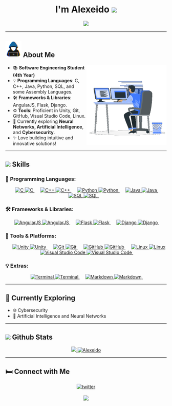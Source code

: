 <h1 align="center"><b>I'm Alexeido </b><img src="https://media.giphy.com/media/hvRJCLFzcasrR4ia7z/giphy.gif" width="35"></h1>

<p align="center">
  <a href="https://github.com/DenverCoder1/readme-typing-svg"><img src="https://readme-typing-svg.herokuapp.com?font=Time+New+Roman&color=cyan&size=25&center=true&vCenter=true&width=600&height=100&lines=Alejandro+Barrena+Millán+;Software+engineering+student;Love+to+learn+new+technologies..<3"></a>
</p>

---

## <picture><img src="https://github.com/0xAbdulKhalid/0xAbdulKhalid/raw/main/assets/mdImages/about_me.gif" width="50px"></picture> **About Me**

<picture> <img align="right" src="https://github.com/0xAbdulKhalid/0xAbdulKhalid/raw/main/assets/mdImages/Right_Side.gif" width="250px"></picture>

- 📚 **Software Engineering Student (4th Year)**  
- 💡 **Programming Languages**: C, C++, Java, Python, SQL, and some Assembly Languages.
- 🛠️ **Frameworks & Libraries**: AngularJS, Flask, Django.
- ⚙️ **Tools**: Proficient in Unity, Git, GitHub, Visual Studio Code, Linux.
- 🔄 Currently exploring **Neural Networks, Artificial Intelligence**, and **Cybersecurity**.
- ✨ Love building intuitive and innovative solutions!

---

## <img src="https://media2.giphy.com/media/QssGEmpkyEOhBCb7e1/giphy.gif" width="25"><b> Skills</b>

### 🌟 **Programming Languages**:
<p align="center">
    &emsp;
    <a href="#gh-dark-mode-only">
        <img alt="C" src="https://img.shields.io/badge/C-050505?style=for-the-badge&logo=c&logoColor=white#gh-dark-mode-only">
    </a>
    <a href="#gh-light-mode-only">
        <img alt="C" src="https://img.shields.io/badge/C-FFFFFF?style=for-the-badge&logo=c&logoColor=blue#gh-light-mode-only">
    </a>
    &emsp;
    <a href="#gh-dark-mode-only">
        <img alt="C++" src="https://img.shields.io/badge/C++-050505?style=for-the-badge&logo=c%2B%2B&logoColor=white#gh-dark-mode-only">
    </a>
    <a href="#gh-light-mode-only">
        <img alt="C++" src="https://img.shields.io/badge/C++-FFFFFF?style=for-the-badge&logo=c%2B%2B&logoColor=blue#gh-light-mode-only">
    </a>
    &emsp;
    <a href="#gh-dark-mode-only">
        <img alt="Python" src="https://img.shields.io/badge/Python-050505?style=for-the-badge&logo=python&logoColor=white#gh-dark-mode-only">
    </a>
    <a href="#gh-light-mode-only">
        <img alt="Python" src="https://img.shields.io/badge/Python-FFFFFF?style=for-the-badge&logo=python&logoColor=blue#gh-light-mode-only">
    </a>
    &emsp;
    <a href="#gh-dark-mode-only">
        <img alt="Java" src="https://img.shields.io/badge/Java-050505?style=for-the-badge&logo=java#gh-dark-mode-only">
    </a>
    <a href="#gh-light-mode-only">
        <img alt="Java" src="https://img.shields.io/badge/Java-FFFFFF?style=for-the-badge&logo=java#gh-light-mode-only">
    </a>
    &emsp;
    <a href="#gh-dark-mode-only">
        <img alt="SQL" src="https://img.shields.io/badge/SQL-050505?style=for-the-badge&logo=postgresql&logoColor=white#gh-dark-mode-only">
    </a>
    <a href="#gh-light-mode-only">
        <img alt="SQL" src="https://img.shields.io/badge/SQL-FFFFFF?style=for-the-badge&logo=postgresql&logoColor=blue#gh-light-mode-only">
    </a>
    &emsp;
</p>

### 🛠️ **Frameworks & Libraries**:
<p align="center">
    &emsp;
    <a href="#gh-dark-mode-only">
        <img alt="AngularJS" src="https://img.shields.io/badge/AngularJS-050505?style=for-the-badge&logo=angularjs&logoColor=red#gh-dark-mode-only">
    </a>
    <a href="#gh-light-mode-only">
        <img alt="AngularJS" src="https://img.shields.io/badge/AngularJS-FFFFFF?style=for-the-badge&logo=angularjs&logoColor=red#gh-light-mode-only">
    </a>
    &emsp;
    <a href="#gh-dark-mode-only">
        <img alt="Flask" src="https://img.shields.io/badge/Flask-050505?style=for-the-badge&logo=flask&logoColor=white#gh-dark-mode-only">
    </a>
    <a href="#gh-light-mode-only">
        <img alt="Flask" src="https://img.shields.io/badge/Flask-FFFFFF?style=for-the-badge&logo=flask&logoColor=black#gh-light-mode-only">
    </a>
    &emsp;
    <a href="#gh-dark-mode-only">
        <img alt="Django" src="https://img.shields.io/badge/Django-050505?style=for-the-badge&logo=django&logoColor=green#gh-dark-mode-only">
    </a>
    <a href="#gh-light-mode-only">
        <img alt="Django" src="https://img.shields.io/badge/Django-FFFFFF?style=for-the-badge&logo=django&logoColor=green#gh-light-mode-only">
    </a>
    &emsp;
</p>

### 🔧 **Tools & Platforms**:
<p align="center">
    &emsp;
    <a href="#gh-dark-mode-only">
        <img alt="Unity" src="https://img.shields.io/badge/Unity-050505?style=for-the-badge&logo=unity&logoColor=white#gh-dark-mode-only">
    </a>
    <a href="#gh-light-mode-only">
        <img alt="Unity" src="https://img.shields.io/badge/Unity-FFFFFF?style=for-the-badge&logo=unity&logoColor=black#gh-light-mode-only">
    </a>
    &emsp;
    <a href="#gh-dark-mode-only">
        <img alt="Git" src="https://img.shields.io/badge/Git-050505?style=for-the-badge&logo=git&logoColor=white#gh-dark-mode-only">
    </a>
    <a href="#gh-light-mode-only">
        <img alt="Git" src="https://img.shields.io/badge/Git-FFFFFF?style=for-the-badge&logo=git&logoColor=red#gh-light-mode-only">
    </a>
    &emsp;
    <a href="#gh-dark-mode-only">
        <img alt="GitHub" src="https://img.shields.io/badge/GitHub-050505?style=for-the-badge&logo=github&logoColor=white#gh-dark-mode-only">
    </a>
    <a href="#gh-light-mode-only">
        <img alt="GitHub" src="https://img.shields.io/badge/GitHub-FFFFFF?style=for-the-badge&logo=github&logoColor=black#gh-light-mode-only">
    </a>
    &emsp;
    <a href="#gh-dark-mode-only">
        <img alt="Linux" src="https://img.shields.io/badge/Linux-050505?style=for-the-badge&logo=linux&logoColor=white#gh-dark-mode-only">
    </a>
    <a href="#gh-light-mode-only">
        <img alt="Linux" src="https://img.shields.io/badge/Linux-FFFFFF?style=for-the-badge&logo=linux&logoColor=yellow#gh-light-mode-only">
    </a>
    &emsp;
    <a href="#gh-dark-mode-only">
        <img alt="Visual Studio Code" src="https://img.shields.io/badge/VSCode-050505?style=for-the-badge&logo=visual-studio-code&logoColor=blue#gh-dark-mode-only">
    </a>
    <a href="#gh-light-mode-only">
        <img alt="Visual Studio Code" src="https://img.shields.io/badge/VSCode-FFFFFF?style=for-the-badge&logo=visual-studio-code&logoColor=blue#gh-light-mode-only">
    </a>
    &emsp;
</p>

### 💡 **Extras**:
<p align="center">
    &emsp;
    <a href="#gh-dark-mode-only">
        <img alt="Terminal" src="https://img.shields.io/badge/Terminal-050505?style=for-the-badge&logo=gnu-bash&logoColor=white#gh-dark-mode-only">
    </a>
    <a href="#gh-light-mode-only">
        <img alt="Terminal" src="https://img.shields.io/badge/Terminal-FFFFFF?style=for-the-badge&logo=gnu-bash&logoColor=black#gh-light-mode-only">
    </a>
    &emsp;
    <a href="#gh-dark-mode-only">
        <img alt="Markdown" src="https://img.shields.io/badge/Markdown-050505?style=for-the-badge&logo=markdown&logoColor=white#gh-dark-mode-only">
    </a>
    <a href="#gh-light-mode-only">
        <img alt="Markdown" src="https://img.shields.io/badge/Markdown-FFFFFF?style=for-the-badge&logo=markdown&logoColor=black#gh-light-mode-only">
    </a>
    &emsp;
</p>

---

## 🎨 **Currently Exploring**

- 🌐 Cybersecurity
- 🧠 Artificial Intelligence and Neural Networks

---

## <img src="https://media.giphy.com/media/iY8CRBdQXODJSCERIr/giphy.gif" width="35"><b> Github Stats </b>

<div align="center">

<a href="https://github.com/Alexeido/">
  <img src="https://github-readme-stats.vercel.app/api?username=Alexeido&include_all_commits=true&count_private=true&show_icons=true&line_height=20&title_color=7A7ADB&icon_color=2234AE&text_color=D3D3D3&bg_color=0,000000,130F40" width="450"/>
  <img src="https://github-readme-stats.vercel.app/api/top-langs?username=Alexeido&show_icons=true&locale=en&layout=compact&line_height=20&title_color=7A7ADB&icon_color=2234AE&text_color=D3D3D3&bg_color=0,000000,130F40" width="375"  alt="Alexeido"/>
</a>

</div>

---

## 🛏️ **Connect with Me**

<div align='center'>

<p>
<a href="https://twitter.com/minepejpg" target="_blank">
  <img src="https://img.shields.io/badge/twitter:  Alexeido-%2300acee.svg?color=1DA1F2&style=for-the-badge&logo=twitter&logoColor=white" alt=twitter style="margin-bottom: 5px;"/>
</a>
</p>

<p>
<a href="mailto:abarrenam03.4a@gmail.com" target="_blank">
  <img src="https://img.shields.io/badge/gmail:  Alexeido-%23EA4335.svg?style=for-the-badge&logo=gmail&logoColor=white" t=mail style="margin-bottom: 5px;" />
</a>
</p>

</div>

